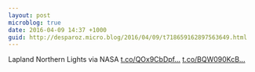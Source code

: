 ```yaml
---
layout: post
microblog: true
date: 2016-04-09 14:37 +1000
guid: http://desparoz.micro.blog/2016/04/09/t718659162897563649.html
---
```

Lapland Northern Lights via NASA [t.co/QOx9CbDpf...](https://t.co/QOx9CbDpfY) [t.co/BQW090KcB...](https://t.co/BQW090KcBH)
